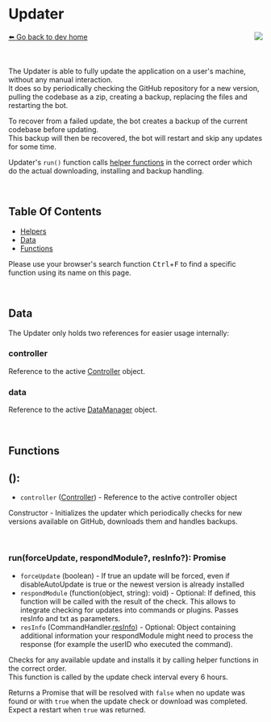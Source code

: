 # Updater
[⬅️ Go back to dev home](../#readme) <a href="/src/updater/updater.js" target="_blank"><img align="right" src="https://img.shields.io/badge/<%2F>%20Source-darkcyan"></a>

&nbsp;

The Updater is able to fully update the application on a user's machine, without any manual interaction.  
It does so by periodically checking the GitHub repository for a new version, pulling the codebase as a zip, creating a backup, replacing the files and restarting the bot.  

To recover from a failed update, the bot creates a backup of the current codebase before updating.  
This backup will then be recovered, the bot will restart and skip any updates for some time.  

Updater's `run()` function calls [helper functions](./helpers.md) in the correct order which do the actual downloading, installing and backup handling.

&nbsp;

## Table Of Contents
- [Helpers](./helpers.md)
- [Data](#data)
- [Functions](#functions)

Please use your browser's search function <kbd>Ctrl</kbd>+<kbd>F</kbd> to find a specific function using its name on this page.

&nbsp;

## Data
The Updater only holds two references for easier usage internally:

### controller
Reference to the active [Controller](../controller/controller.md) object.

### data
Reference to the active [DataManager](../dataManager/dataManager.md) object.

&nbsp;

## Functions

## (): 
- `controller` ([Controller](../controller/controller.md)) - Reference to the active controller object

Constructor - Initializes the updater which periodically checks for new versions available on GitHub, downloads them and handles backups.

&nbsp;

### run(forceUpdate, respondModule?, resInfo?): Promise
- `forceUpdate` (boolean) - If true an update will be forced, even if disableAutoUpdate is true or the newest version is already installed
- `respondModule` (function(object, string): void) - Optional: If defined, this function will be called with the result of the check. This allows to integrate checking for updates into commands or plugins. Passes resInfo and txt as parameters.
- `resInfo` (CommandHandler.[resInfo](../commandHandler/commandHandler.md#resInfo)) - Optional: Object containing additional information your respondModule might need to process the response (for example the userID who executed the command).

Checks for any available update and installs it by calling helper functions in the correct order.  
This function is called by the update check interval every 6 hours.

Returns a Promise that will be resolved with `false` when no update was found or with `true` when the update check or download was completed.  
Expect a restart when `true` was returned.